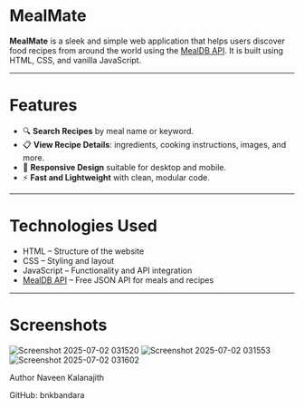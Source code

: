# MealMate

**MealMate** is a sleek and simple web application that helps users discover food recipes from around the world using the [MealDB API](https://www.themealdb.com/api.php). It is built using HTML, CSS, and vanilla JavaScript.

---

# Features

- 🔍 **Search Recipes** by meal name or keyword.
- 📋 **View Recipe Details**: ingredients, cooking instructions, images, and more.
- 🎨 **Responsive Design** suitable for desktop and mobile.
- ⚡ **Fast and Lightweight** with clean, modular code.

---

# Technologies Used

- HTML – Structure of the website
- CSS – Styling and layout
- JavaScript – Functionality and API integration
- [MealDB API](https://www.themealdb.com/api.php) – Free JSON API for meals and recipes

---
# Screenshots

![Screenshot 2025-07-02 031520](https://github.com/user-attachments/assets/0a4bc5f4-d52a-4859-9f96-c85fc0fa82b5)
![Screenshot 2025-07-02 031553](https://github.com/user-attachments/assets/58f0fd92-1b78-4299-8cc2-4ce2cf03f2a3)
![Screenshot 2025-07-02 031602](https://github.com/user-attachments/assets/d47ca2c4-cd4f-40cd-9d06-2311e827a90b)



Author
Naveen Kalanajith

GitHub: bnkbandara
